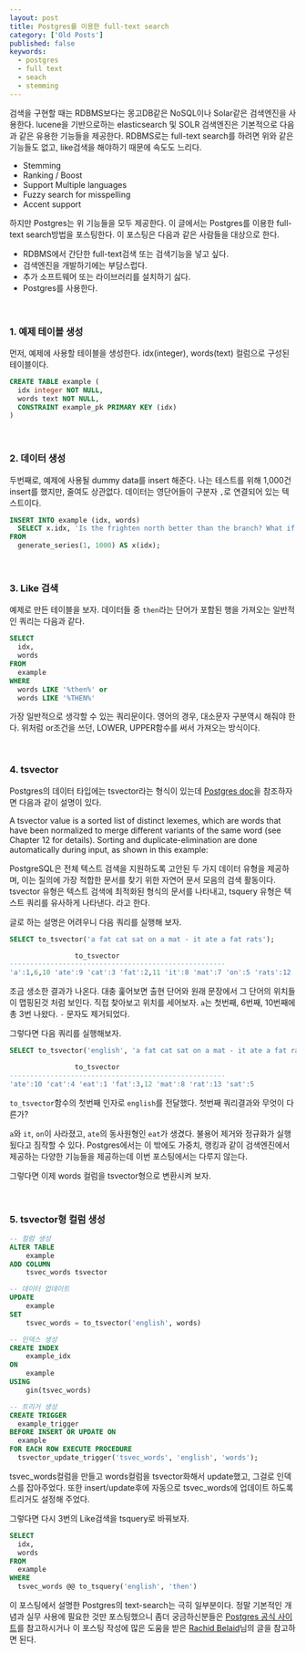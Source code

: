 ```yaml
---
layout: post
title: Postgres를 이용한 full-text search
category: ['Old Posts']
published: false
keywords:
  - postgres
  - full text
  - seach
  - stemming
---
```


검색을 구현할 때는 RDBMS보다는 몽고DB같은 NoSQL이나 Solar같은 검색엔진을 사용한다.
lucene을 기반으로하는 elasticsearch 및 SOLR 검색엔진은 기본적으로 다음과 같은 유용한 기능들을 제공한다.
RDBMS로는 full-text search를 하려면 위와 같은 기능들도 없고, like검색을 해야하기 때문에 속도도 느리다.

- Stemming
- Ranking / Boost
- Support Multiple languages
- Fuzzy search for misspelling
- Accent support

하지만 Postgres는 위 기능들을 모두 제공한다. 이 글에서는 Postgres를 이용한 full-text search방법을 포스팅한다. 이 포스팅은 다음과 같은 사람들을 대상으로 한다.

- RDBMS에서 간단한 full-text검색 또는 검색기능을 넣고 싶다.
- 검색엔진을 개발하기에는 부담스럽다.
- 추가 소프트웨어 또는 라이브러리를 설치하기 싫다.
- Postgres를 사용한다.

<br/>

### 1. 예제 테이블 생성

먼저, 예제에 사용할 테이블을 생성한다. idx(integer), words(text) 컬럼으로 구성된 테이블이다.

```sql
CREATE TABLE example (
  idx integer NOT NULL,
  words text NOT NULL,
  CONSTRAINT example_pk PRIMARY KEY (idx)
)
```

<br/>

### 2. 데이터 생성

두번째로, 예제에 사용될 dummy data를 insert 해준다. 나는 테스트를 위해 1,000건 insert를 했지만, 줄여도 상관없다. 데이터는 영단어들이 구분자 `,`로 연결되어 있는 텍스트이다.

```sql
INSERT INTO example (idx, words)
  SELECT x.idx, 'Is the frighten north better than the branch? What if the bad pin ate the light?'
FROM
  generate_series(1, 1000) AS x(idx);
```

<br/>

### 3. Like 검색

예제로 만든 테이블을 보자. 데이터들 중 `then`라는 단어가 포함된 행을 가져오는 일반적인 쿼리는 다음과 같다.

```sql
SELECT
  idx,
  words
FROM
  example
WHERE
  words LIKE '%then%' or
  words LIKE '%THEN%'
```

가장 일반적으로 생각할 수 있는 쿼리문이다. 영어의 경우, 대소문자 구분역시 해줘야 한다. 위처럼 or조건을 쓰던, LOWER, UPPER함수를 써서 가져오는 방식이다.

<br/>

### 4. tsvector

Postgres의 데이터 타입에는 tsvector라는 형식이 있는데 <a href="https://www.postgresql.org/docs/10/datatype-textsearch.html#DATATYPE-TSVECTOR">Postgres doc</a>을 참조하자면 다음과 같이 설명이 있다.

A tsvector value is a sorted list of distinct lexemes, which are words that have been normalized to merge different variants of the same word (see Chapter 12 for details). Sorting and duplicate-elimination are done automatically during input, as shown in this example:

PostgreSQL은 전체 텍스트 검색을 지원하도록 고안된 두 가지 데이터 유형을 제공하며, 이는 질의에 가장 적합한 문서를 찾기 위한 자연어 문서 모음의 검색 활동이다. tsvector 유형은 텍스트 검색에 최적화된 형식의 문서를 나타내고, tsquery 유형은 텍스트 쿼리를 유사하게 나타낸다. 라고 한다.

글로 하는 설명은 어려우니 다음 쿼리를 실행해 보자.

``` sql
SELECT to_tsvector('a fat cat sat on a mat - it ate a fat rats');

                to_tsvector
-----------------------------------------------------
'a':1,6,10 'ate':9 'cat':3 'fat':2,11 'it':8 'mat':7 'on':5 'rats':12 'sat':4
```

조금 생소한 결과가 나온다. 대충 훑어보면 출현 단어와 원래 문장에서 그 단어의 위치들이 맵핑된것 처럼 보인다. 직접 찾아보고 위치를 세어보자. `a`는 첫번째, 6번째, 10번째에 총 3번 나왔다. `-` 문자도 제거되었다.

그렇다면 다음 쿼리를 실행해보자.

``` sql
SELECT to_tsvector('english', 'a fat cat sat on a mat - it ate a fat rats');

                to_tsvector
-----------------------------------------------------
'ate':10 'cat':4 'eat':1 'fat':3,12 'mat':8 'rat':13 'sat':5
```

`to_tsvector`함수의 첫번째 인자로 `english`를 전달했다. 첫번째 쿼리결과와 무엇이 다른가?

`a`와 `it`, `on`이 사라졌고, `ate`의 동사원형인 `eat`가 생겼다. 불용어 제거와 정규화가 실행됬다고 짐작할 수 있다. Postgres에서는 이 밖에도 가중치, 랭킹과 같이 검색엔진에서 제공하는 다양한 기능들을 제공하는데 이번 포스팅에서는 다루지 않는다.

그렇다면 이제 words 컬럼을 tsvector형으로 변환시켜 보자.

<br/>

### 5. tsvector형 컬럼 생성

```sql
-- 컬럼 생성
ALTER TABLE
	example
ADD COLUMN
	tsvec_words tsvector

-- 데이터 업데이트
UPDATE
	example
SET
	tsvec_words = to_tsvector('english', words)

-- 인덱스 생성
CREATE INDEX
	example_idx
ON
	example
USING
	gin(tsvec_words)

-- 트리거 생성
CREATE TRIGGER
  example_trigger
BEFORE INSERT OR UPDATE ON
  example
FOR EACH ROW EXECUTE PROCEDURE
  tsvector_update_trigger('tsvec_words', 'english', 'words');
```

tsvec_words컬럼을 만들고 words컬럼을 tsvector화해서 update했고, 그걸로 인덱스를 잡아주었다. 또한 insert/update후에 자동으로 tsvec_words에 업데이트 하도록 트리거도 설정해 주었다.

그렇다면 다시 3번의 Like검색을 tsquery로 바꿔보자.

```sql
SELECT
  idx,
  words
FROM
  example
WHERE
  tsvec_words @@ to_tsquery('english', 'then')
```

이 포스팅에서 설명한 Postgres의 text-search는 극히 일부분이다. 정말 기본적인 개념과 실무 사용에 필요한 것만 포스팅했으니 좀더 궁금하신분들은 <a href="https://www.postgresql.org/docs/10/textsearch.html">Postgres 공식 사이트</a>를 참고하시거나 이 포스팅 작성에 많은 도움을 받은 <a href="https://rachbelaid.com/postgres-full-text-search-is-good-enough/">Rachid Belaid</a>님의 글을 참고하면 된다.
